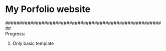 # My Porfolio website


########################################################## <br>
Progress:
1. Only basic template
